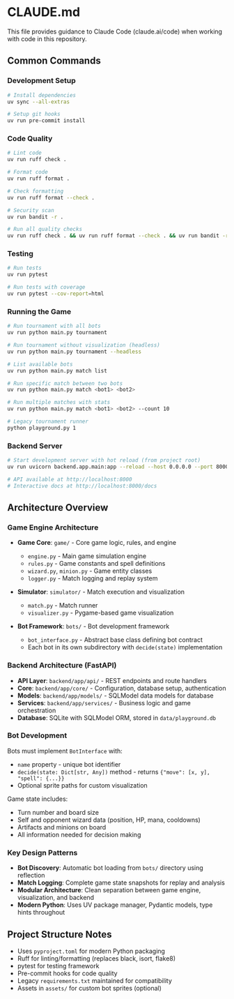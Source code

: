 # CLAUDE.md

This file provides guidance to Claude Code (claude.ai/code) when working with code in this repository.

## Common Commands

### Development Setup
```bash
# Install dependencies
uv sync --all-extras

# Setup git hooks
uv run pre-commit install
```

### Code Quality
```bash
# Lint code
uv run ruff check .

# Format code
uv run ruff format .

# Check formatting
uv run ruff format --check .

# Security scan
uv run bandit -r .

# Run all quality checks
uv run ruff check . && uv run ruff format --check . && uv run bandit -r . && uv run pytest
```

### Testing
```bash
# Run tests
uv run pytest

# Run tests with coverage
uv run pytest --cov-report=html
```

### Running the Game
```bash
# Run tournament with all bots
uv run python main.py tournament

# Run tournament without visualization (headless)
uv run python main.py tournament --headless

# List available bots
uv run python main.py match list

# Run specific match between two bots
uv run python main.py match <bot1> <bot2>

# Run multiple matches with stats
uv run python main.py match <bot1> <bot2> --count 10

# Legacy tournament runner
python playground.py 1
```

### Backend Server
```bash
# Start development server with hot reload (from project root)
uv run uvicorn backend.app.main:app --reload --host 0.0.0.0 --port 8000

# API available at http://localhost:8000
# Interactive docs at http://localhost:8000/docs
```

## Architecture Overview

### Game Engine Architecture
- **Game Core**: `game/` - Core game logic, rules, and engine
  - `engine.py` - Main game simulation engine
  - `rules.py` - Game constants and spell definitions
  - `wizard.py`, `minion.py` - Game entity classes
  - `logger.py` - Match logging and replay system

- **Simulator**: `simulator/` - Match execution and visualization
  - `match.py` - Match runner
  - `visualizer.py` - Pygame-based game visualization

- **Bot Framework**: `bots/` - Bot development framework
  - `bot_interface.py` - Abstract base class defining bot contract
  - Each bot in its own subdirectory with `decide(state)` implementation

### Backend Architecture (FastAPI)
- **API Layer**: `backend/app/api/` - REST endpoints and route handlers
- **Core**: `backend/app/core/` - Configuration, database setup, authentication
- **Models**: `backend/app/models/` - SQLModel data models for database
- **Services**: `backend/app/services/` - Business logic and game orchestration
- **Database**: SQLite with SQLModel ORM, stored in `data/playground.db`

### Bot Development
Bots must implement `BotInterface` with:
- `name` property - unique bot identifier
- `decide(state: Dict[str, Any])` method - returns `{"move": [x, y], "spell": {...}}`
- Optional sprite paths for custom visualization

Game state includes:
- Turn number and board size
- Self and opponent wizard data (position, HP, mana, cooldowns)
- Artifacts and minions on board
- All information needed for decision making

### Key Design Patterns
- **Bot Discovery**: Automatic bot loading from `bots/` directory using reflection
- **Match Logging**: Complete game state snapshots for replay and analysis
- **Modular Architecture**: Clean separation between game engine, visualization, and backend
- **Modern Python**: Uses UV package manager, Pydantic models, type hints throughout

## Project Structure Notes
- Uses `pyproject.toml` for modern Python packaging
- Ruff for linting/formatting (replaces black, isort, flake8)
- pytest for testing framework
- Pre-commit hooks for code quality
- Legacy `requirements.txt` maintained for compatibility
- Assets in `assets/` for custom bot sprites (optional)